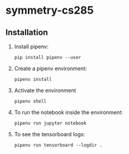 # symmetry-cs285

## Installation
1. Install pipenv:
   ```
   pip install pipenv --user
   ```
2. Create a pipenv environment:
   ```
   pipenv install
   ```
3. Activate the environment
   ```
   pipenv shell
   ```
4. To run the notebook inside the environment:
   ```
   pipenv run jupyter notebook
   ```
5. To see the tensorboard logs:
   ```
   pipenv run tensorboard --logdir .
   ```
